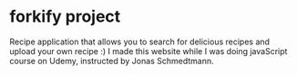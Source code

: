 # forkify project

Recipe application that allows you to search for delicious recipes and upload your own recipe :) I made this website while I was doing javaScript course on Udemy, instructed by Jonas Schmedtmann.